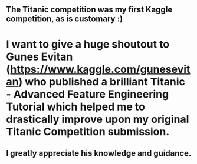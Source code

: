 ## The Titanic competition was my first Kaggle competition, as is customary :)

# I want to give a huge shoutout to Gunes Evitan (https://www.kaggle.com/gunesevitan) who published a brilliant Titanic - Advanced Feature Engineering Tutorial which helped me to drastically improve upon my original Titanic Competition submission.

## I greatly appreciate his knowledge and guidance.
